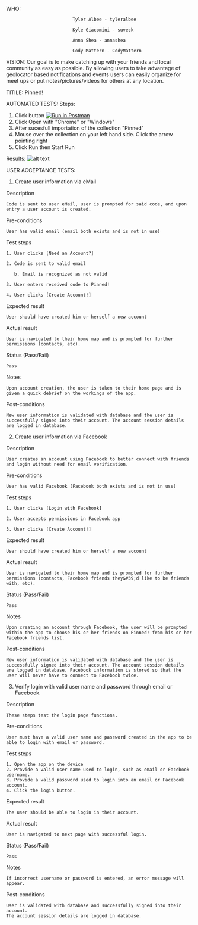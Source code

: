 WHO:

                             Tyler Albee - tyleralbee

                             Kyle Giacomini - suveck
                             
                             Anna Shea - annashea
                             
                             Cody Mattern - CodyMattern

VISION: Our goal is to make catching up with your friends and local community as easy as possible. By allowing users to take advantage of geolocator based notifications and events users can easily organize for meet ups or put notes/pictures/videos for others at any location.

TITILE: Pinned!

AUTOMATED TESTS:
Steps:
 1) Click button [![Run in Postman](https://run.pstmn.io/button.svg)](https://app.getpostman.com/run-collection/e781ef7ab7b6dce8b619)
 2) Click Open with "Chrome" or "Windows"
 3) After sucesfull importation of the collection "Pinned"
 4) Mouse over the collection on your left hand side. Click the arrow pointing right
 5) Click Run then Start Run
 
 Results:
![alt text][results]

[results]: http://imgur.com/xUPuU2B "Resuts"



USER ACCEPTANCE TESTS:

1. Create user information via eMail

Description

    Code is sent to user eMail, user is prompted for said code, and upon entry a user account is created.

Pre-conditions

    User has valid email (email both exists and is not in use)

Test steps

    1. User clicks [Need an Account?]

    2. Code is sent to valid email

       b. Email is recognized as not valid

    3. User enters received code to Pinned!

    4. User clicks [Create Account!]

Expected result

    User should have created him or herself a new account

Actual result

    User is navigated to their home map and is prompted for further permissions (contacts, etc).

Status (Pass/Fail)

    Pass

Notes

    Upon account creation, the user is taken to their home page and is given a quick debrief on the workings of the app.

Post-conditions

    New user information is validated with database and the user is successfully signed into their account. The account session details are logged in database.

2. Create user information via Facebook

Description

    User creates an account using Facebook to better connect with friends and login without need for email verification.

Pre-conditions

    User has valid Facebook (Facebook both exists and is not in use)

Test steps

    1. User clicks [Login with Facebook]

    2. User accepts permissions in Facebook app

    3. User clicks [Create Account!]

Expected result

    User should have created him or herself a new account

Actual result

    User is navigated to their home map and is prompted for further permissions (contacts, Facebook friends they&#39;d like to be friends with, etc).

Status (Pass/Fail)

    Pass

Notes

    Upon creating an account through Facebook, the user will be prompted within the app to choose his or her friends on Pinned! from his or her Facebook friends list.

Post-conditions

    New user information is validated with database and the user is successfully signed into their account. The account session details are logged in database, Facebook information is stored so that the user will never have to connect to Facebook twice.

3. Verify login with valid user name and password through email or Facebook.
    
Description

    These steps test the login page functions.
    
Pre-conditions

    User must have a valid user name and password created in the app to be able to login with email or password.
    
Test steps

    1. Open the app on the device
    2. Provide a valid user name used to login, such as email or Facebook username.
    3. Provide a valid password used to login into an email or Facebook account.
    4. Click the login button.
    
Expected result

    The user should be able to login in their account.
    
Actual result

    User is navigated to next page with successful login.
    
Status (Pass/Fail)

    Pass
    
Notes

    If incorrect username or password is entered, an error message will appear.
    
Post-conditions

    User is validated with database and successfully signed into their account.
    The account session details are logged in database.
